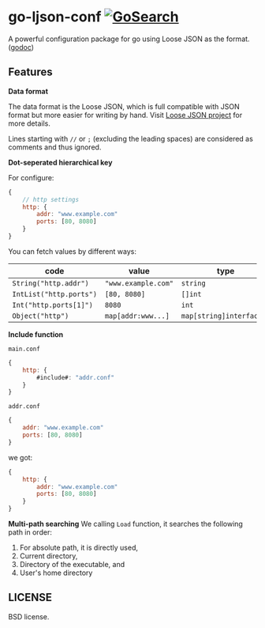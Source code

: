 go-ljson-conf [![GoSearch](http://go-search.org/badge?id=github.com%2Fdaviddengcn%2Fgo-ljson-conf)](http://go-search.org/view?id=github.com%2Fdaviddengcn%2Fgo-ljson-conf)
=============

A powerful configuration package for go using Loose JSON as the format.
([godoc](http://godoc.org/github.com/daviddengcn/go-ljson-conf))

Features
--------
**Data format**

The data format is the Loose JSON, which is full compatible with JSON format but more easier for writing by hand.
Visit [Loose JSON project](https://github.com/daviddengcn/ljson) for more details.

Lines starting with `//` or `;` (excluding the leading spaces) are considered as comments and thus ignored.

**Dot-seperated hierarchical key**

For configure:

```javascript
{
	// http settings
	http: {
		addr: "www.example.com"
		ports: [80, 8080]
	}
}
```
You can fetch values by different ways:

code                   |value              |type
-----------------------|-------------------|---------
`String("http.addr")`  |`"www.example.com"`|`string`
`IntList("http.ports")`|`[80, 8080]`       |`[]int`
`Int("http.ports[1]")` |`8080`             |`int`
`Object("http")`       |`map[addr:www...]` |`map[string]interface{}`

**Include function**

`main.conf`

```javascript
{
	http: {
		#include#: "addr.conf"
	}
}
```

`addr.conf`

```javascript
{
	addr: "www.example.com"
	ports: [80, 8080]
}
```

we got:

```javascript
{
	http: {
		addr: "www.example.com"
		ports: [80, 8080]
	}
}
```

**Multi-path searching**
We calling `Load` function, it searches the following path in order:
1. For absolute path, it is directly used,
1. Current directory,
1. Directory of the executable, and
1. User's home directory

LICENSE
-------
BSD license.
